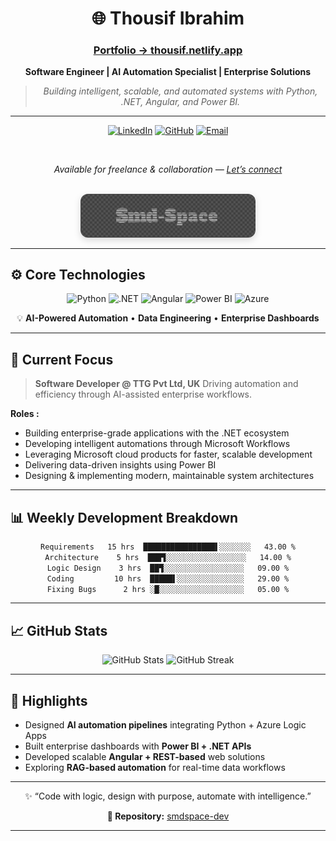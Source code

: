 <div align="center">

# 🌐 Thousif Ibrahim

### [Portfolio → thousif.netlify.app](https://thousif.netlify.app)

 **Software Engineer | AI Automation Specialist | Enterprise Solutions**

> *Building intelligent, scalable, and automated systems with Python, .NET, Angular, and Power BI.*

---

[![LinkedIn](https://img.shields.io/badge/LinkedIn-0A66C2?style=for-the-badge\&logo=linkedin\&logoColor=white)](https://linkedin.com/in/thousif-ibrahim-29050421b)
[![GitHub](https://img.shields.io/badge/GitHub-181717?style=for-the-badge\&logo=github\&logoColor=white)](https://github.com/smdspace-dev)
[![Email](https://img.shields.io/badge/Contact-D14836?style=for-the-badge\&logo=gmail\&logoColor=white)](mailto:ahilxdesigns@gmail.com)

<br>

 *Available for freelance & collaboration — [Let’s connect](mailto:ahilxdesigns@gmail.com)*

<br>

<img src="opener.png" width="280" alt="Intro Banner" style="border-radius: 12px; box-shadow: 0 4px 12px rgba(0,0,0,0.15);"/>

</div>

---

## ⚙️ Core Technologies

<div align="center">

![Python](https://img.shields.io/badge/Python-3670A0?style=for-the-badge\&logo=python\&logoColor=ffdd54)
![.NET](https://img.shields.io/badge/.NET-682876?style=for-the-badge\&logo=dotnet\&logoColor=white)
![Angular](https://img.shields.io/badge/Angular-DD0031?style=for-the-badge\&logo=angular\&logoColor=white)
![Power BI](https://img.shields.io/badge/Power_BI-F2C811?style=for-the-badge\&logo=powerbi\&logoColor=black)
![Azure](https://img.shields.io/badge/Azure-0078D4?style=for-the-badge\&logo=microsoftazure\&logoColor=white)

💡 **AI-Powered Automation** • **Data Engineering** • **Enterprise Dashboards**

</div>

---

## 🚀 Current Focus

> **Software Developer @ TTG Pvt Ltd, UK**
> Driving automation and efficiency through AI-assisted enterprise workflows.

**Roles :**

* Building enterprise-grade applications with the .NET ecosystem
* Developing intelligent automations through Microsoft Workflows
* Leveraging Microsoft cloud products for faster, scalable development
* Delivering data-driven insights using Power BI
* Designing & implementing modern, maintainable system architectures

---

## 📊 Weekly Development Breakdown

<div align="center">

<!--START_SECTION:waka-->

```txt
Requirements   15 hrs  ████████████████▌░░░░░░░   43.00 %
Architecture    5 hrs  ███▜░░░░░░░░░░░░░░░░░░   14.00 %
Logic Design    3 hrs  ██▜░░░░░░░░░░░░░░░░░░   09.00 %
Coding         10 hrs  █████▌░░░░░░░░░░░░░░░   29.00 %
Fixing Bugs      2 hrs ░█░░░░░░░░░░░░░░░░░░░   05.00 %
```

<!--END_SECTION:waka-->

</div>

---

## 📈 GitHub Stats

<div align="center">

<img src="https://github-readme-stats.vercel.app/api?username=smdspace-dev&show_icons=true&theme=tokyonight&hide_border=true" alt="GitHub Stats" width="48%" />
<img src="https://github-readme-streak-stats.herokuapp.com/?user=smdspace-dev&theme=tokyonight&hide_border=true" alt="GitHub Streak" width="48%" />

</div>

---

## 🌟 Highlights

* Designed **AI automation pipelines** integrating Python + Azure Logic Apps
* Built enterprise dashboards with **Power BI + .NET APIs**
* Developed scalable **Angular + REST-based** web solutions
* Exploring **RAG-based automation** for real-time data workflows
---

<div align="center">

✨ “Code with logic, design with purpose, automate with intelligence.”  <br>

**📂 Repository:** [smdspace-dev](https://github.com/smdspace-dev/smdspace-dev)

</div>

---
